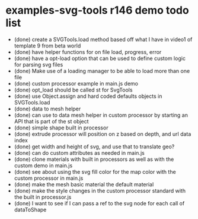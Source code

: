 # examples-svg-tools r146 demo todo list

* (done) create a SVGTools.load method based off what I have in video1 of template 9 from beta world
* (done) have helper functions for on file load, progress, error
* (done) have a opt-load option that can be used to define custom logic for parsing svg files
* (done) Make use of a loading manager to be able to load more than one file
* (done) custom processor example in main.js demo
* (done) opt_load should be called st for SvgTools
* (done) use Object.assign and hard coded defaults objects in SVGTools.load
* (done) data to mesh helper
* (done) can use to data mesh helper in custom processor by starting an API that is part of the st object
* (done) simple shape built in processor
* (done) extrude processor will position on z based on depth, and url data index
* (done) get width and height of svg, and use that to translate geo?
* (done) can do custom attributes as needed in main.js
* (done) clone materials with built in processors as well as with the custom demo in main.js
* (done) see about using the svg fill color for the map color with the custom processor in main.js
* (done) make the mesh basic material the default material
* (done) make the style changes in the custom processor standard with the built in processor.js
* (done) I want to see if I can pass a ref to the svg node for each call of dataToShape
